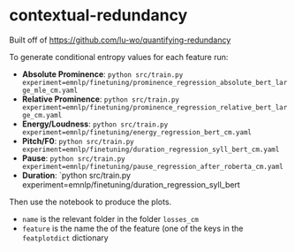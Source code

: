 # contextual-redundancy

Built off of https://github.com/lu-wo/quantifying-redundancy

To generate conditional entropy values for each feature run:
- **Absolute Prominence**: `python src/train.py experiment=emnlp/finetuning/prominence_regression_absolute_bert_large_mle_cm.yaml`
- **Relative Prominence**: `python src/train.py experiment=emnlp/finetuning/prominence_regression_relative_bert_large_cm.yaml`
- **Energy/Loudness**: `python src/train.py experiment=emnlp/finetuning/energy_regression_bert_cm.yaml`
- **Pitch/F0**: `python src/train.py experiment=emnlp/finetuning/duration_regression_syll_bert_cm.yaml`
- **Pause**: `python src/train.py experiment=emnlp/finetuning/pause_regression_after_roberta_cm.yaml`
- **Duration**: `python src/train.py experiment=emnlp/finetuning/duration_regression_syll_bert

Then use the notebook to produce the plots.
- `name` is the relevant folder in the folder `losses_cm`
- `feature` is the name the of the feature (one of the keys in the `featplotdict` dictionary
